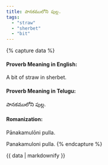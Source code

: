 ```yaml
---
title: పానకములోని పుల్ల.
tags:
  - "straw"
  - "sherbet"
  - "bit"
---
```


{% capture data %}
#### Proverb Meaning in English:
A bit of straw in sherbet.

#### Proverb Meaning in Telugu:
పానకములోని పుల్ల.

#### Romanization:
Pānakamulōni pulla.

Panakamuloni pulla.
{% endcapture %}

{{ data | markdownify }}

